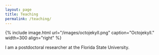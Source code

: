 ```yaml
---
layout: page
title: Teaching
permalink: /teaching/
---
```


{% include image.html url="/images/octojekyll.png" caption="Octojekyll." width=300 align="right" %}

I am a postdoctoral researcher at the Florida State University.

